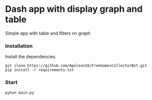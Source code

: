 # Dash app with display graph and table
Simple app with table and fliters on graph

### Installation
Install the dependencies.

    git clone https://github.com/Apoleon19/FreeGamesCollectorBot.git
    pip install -r requirements.txt

### Start
    pyhon main.py
